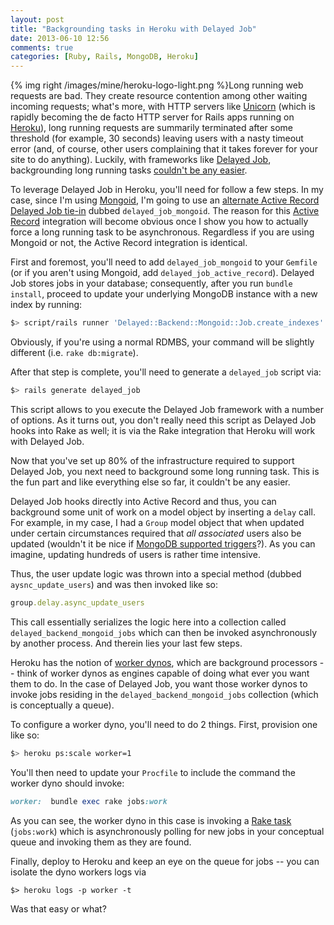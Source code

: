 ```yaml
---
layout: post
title: "Backgrounding tasks in Heroku with Delayed Job"
date: 2013-06-10 12:56
comments: true
categories: [Ruby, Rails, MongoDB, Heroku]
---
```



{% img right /images/mine/heroku-logo-light.png %}Long running web requests are bad. They create resource contention among other waiting incoming requests; what's more, with HTTP servers like [Unicorn](https://github.com/defunkt/unicorn) (which is rapidly becoming the de facto HTTP server for Rails apps running on [Heroku](https://get.heroku.com/)), long running requests are summarily terminated after some threshold (for example, 30 seconds) leaving users with a nasty timeout error (and, of course, other users complaining that it takes forever for your site to do anything). Luckily, with frameworks like [Delayed Job](https://github.com/collectiveidea/delayed_job), backgrounding long running tasks [couldn't be any easier](https://devcenter.heroku.com/articles/delayed-job). 

<!-- more -->

To leverage Delayed Job in Heroku, you'll need for follow a few steps. In my case, since I'm using [Mongoid](http://mongoid.org/en/mongoid/index.html), I'm going to use an [alternate Active Record Delayed Job tie-in](https://github.com/collectiveidea/delayed_job_mongoid) dubbed `delayed_job_mongoid`. The reason for this [Active Record](http://guides.rubyonrails.org/) integration will become obvious once I show you how to actually force a long running task to be asynchronous. Regardless if you are using Mongoid or not, the Active Record integration is identical. 

First and foremost, you'll need to add `delayed_job_mongoid` to your `Gemfile` (or if you aren't using Mongoid, add `delayed_job_active_record`).  Delayed Job stores jobs in your database; consequently, after you run `bundle install`, proceed to update your underlying MongoDB instance with a new index by running:

``` bash Adding an index and new collection to MongoDB
$> script/rails runner 'Delayed::Backend::Mongoid::Job.create_indexes'
```

Obviously, if you're using a normal RDMBS, your command will be slightly different (i.e. `rake db:migrate`).

After that step is complete, you'll need to generate a `delayed_job` script via:

``` bash Generating the Delayed Job script
$> rails generate delayed_job
```

This script allows to you execute the Delayed Job framework with a number of options. As it turns out, you don't really need this script as Delayed Job hooks into Rake as well; it is via the Rake integration that Heroku will work with Delayed Job. 

Now that you've set up 80% of the infrastructure required to support Delayed Job, you next need to background some long running task. This is the fun part and like everything else so far, it couldn't be any easier. 

Delayed Job hooks directly into Active Record and thus, you can background some unit of work on a model object by inserting a `delay` call. For example, in my case, I had a `Group` model object that when updated under certain circumstances required that _all associated_ users also be updated (wouldn't it be nice if [MongoDB supported triggers](https://jira.mongodb.org/browse/SERVER-124)?). As you can imagine, updating hundreds of users is rather time intensive. 

Thus, the user update logic was thrown into a special method (dubbed `aysnc_update_users`) and was then invoked like so: 

``` ruby Adding in a delay backgrounds the async_update_users call
group.delay.async_update_users 
```

This call essentially serializes the logic here into a collection called `delayed_backend_mongoid_jobs` which can then be invoked asynchronously by another process. And therein lies your last few steps. 

Heroku has the notion of [worker dynos](https://devcenter.heroku.com/articles/background-jobs-queueing), which are background processors -- think of worker dynos as engines capable of doing what ever you want them to do. In the case of Delayed Job, you want those worker dynos to invoke jobs residing in the `delayed_backend_mongoid_jobs` collection (which is conceptually a queue). 

To configure a worker dyno, you'll need to do 2 things. First, provision one like so:

``` bash Using Heroku CLI to fire up a worker dyno
$> heroku ps:scale worker=1
```

You'll then need to update your `Procfile` to include the command the worker dyno should invoke:

``` ruby Updated Procfile command
worker:  bundle exec rake jobs:work
```

As you can see, the worker dyno in this case is invoking a [Rake task](http://rake.rubyforge.org/) (`jobs:work`) which is asynchronously polling for new jobs in your conceptual queue and invoking them as they are found. 

Finally, deploy to Heroku and keep an eye on the queue for jobs -- you can isolate the dyno workers logs via 

```
$> heroku logs -p worker -t
```

Was that easy or what? 

